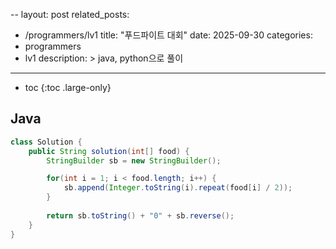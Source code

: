 --
layout: post
related_posts:
  - /programmers/lv1
title:  "푸드파이트 대회"
date:   2025-09-30
categories:
  - programmers
  - lv1
description: >
  java, python으로 풀이
---
* toc
{:toc .large-only}

## Java
```java
class Solution {
    public String solution(int[] food) {
        StringBuilder sb = new StringBuilder();

        for(int i = 1; i < food.length; i++) {
            sb.append(Integer.toString(i).repeat(food[i] / 2));
        }
             
        return sb.toString() + "0" + sb.reverse();
    }
}
```